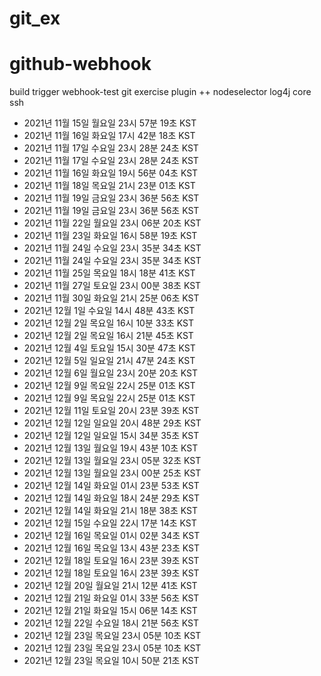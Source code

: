 # git_ex
# github-webhook
build trigger 
webhook-test
git exercise
plugin ++ 
nodeselector
log4j core 
ssh
- 2021년 11월 15일 월요일 23시 57분 19초 KST
- 2021년 11월 16일 화요일 17시 42분 18초 KST
- 2021년 11월 17일 수요일 23시 28분 24초 KST
- 2021년 11월 17일 수요일 23시 28분 24초 KST
- 2021년 11월 16일 화요일 19시 56분 04초 KST
- 2021년 11월 18일 목요일 21시 23분 01초 KST
- 2021년 11월 19일 금요일 23시 36분 56초 KST
- 2021년 11월 19일 금요일 23시 36분 56초 KST
- 2021년 11월 22일 월요일 23시 06분 20초 KST
- 2021년 11월 23일 화요일 16시 58분 19초 KST
- 2021년 11월 24일 수요일 23시 35분 34초 KST
- 2021년 11월 24일 수요일 23시 35분 34초 KST
- 2021년 11월 25일 목요일 18시 18분 41초 KST
- 2021년 11월 27일 토요일 23시 00분 38초 KST
- 2021년 11월 30일 화요일 21시 25분 06초 KST
- 2021년 12월  1일 수요일 14시 48분 43초 KST
- 2021년 12월  2일 목요일 16시 10분 33초 KST
- 2021년 12월  2일 목요일 16시 21분 45초 KST
- 2021년 12월  4일 토요일 15시 30분 47초 KST
- 2021년 12월  5일 일요일 21시 47분 24초 KST
- 2021년 12월  6일 월요일 23시 20분 20초 KST
- 2021년 12월  9일 목요일 22시 25분 01초 KST
- 2021년 12월  9일 목요일 22시 25분 01초 KST
- 2021년 12월 11일 토요일 20시 23분 39초 KST
- 2021년 12월 12일 일요일 20시 48분 29초 KST
- 2021년 12월 12일 일요일 15시 34분 35초 KST
- 2021년 12월 13일 월요일 19시 43분 10초 KST
- 2021년 12월 13일 월요일 23시 05분 32초 KST
- 2021년 12월 13일 월요일 23시 00분 25초 KST
- 2021년 12월 14일 화요일 01시 23분 53초 KST
- 2021년 12월 14일 화요일 18시 24분 29초 KST
- 2021년 12월 14일 화요일 21시 18분 38초 KST
- 2021년 12월 15일 수요일 22시 17분 14초 KST
- 2021년 12월 16일 목요일 01시 02분 34초 KST
- 2021년 12월 16일 목요일 13시 43분 23초 KST
- 2021년 12월 18일 토요일 16시 23분 39초 KST
- 2021년 12월 18일 토요일 16시 23분 39초 KST
- 2021년 12월 20일 월요일 21시 12분 41초 KST
- 2021년 12월 21일 화요일 01시 33분 56초 KST
- 2021년 12월 21일 화요일 15시 06분 14초 KST
- 2021년 12월 22일 수요일 18시 21분 56초 KST
- 2021년 12월 23일 목요일 23시 05분 10초 KST
- 2021년 12월 23일 목요일 23시 05분 10초 KST
- 2021년 12월 23일 목요일 10시 50분 21초 KST
